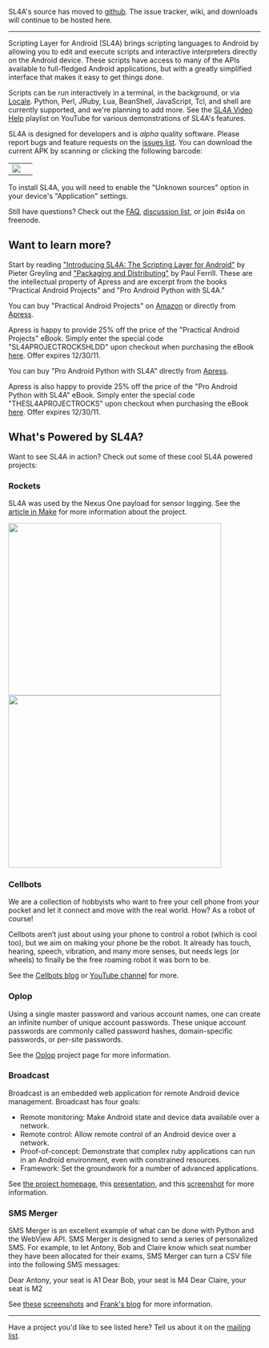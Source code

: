 SL4A's source has moved to [github](https://github.com/damonkohler/sl4a). The issue tracker, wiki, and downloads will continue to be hosted here.


---


Scripting Layer for Android (SL4A) brings scripting languages to Android by allowing you to edit and execute scripts and interactive interpreters directly on the Android device. These scripts have access to many of the APIs available to full-fledged Android applications, but with a greatly simplified interface that makes it easy to get things done.

Scripts can be run interactively in a terminal, in the background, or via [Locale](http://www.androidlocale.com/). Python, Perl, JRuby, Lua, BeanShell, JavaScript, Tcl, and shell are currently supported, and we're planning to add more. See the [SL4A Video Help](http://www.youtube.com/playlist?list=PL07A81E6CE96F158B) playlist on YouTube for various demonstrations of SL4A's features.

SL4A is designed for developers and is _alpha_ quality software. Please report bugs and feature requests on the [issues list](http://code.google.com/p/android-scripting/wiki/Issues?tm=3). You can download the current APK by scanning or clicking the following barcode:

<table border='0'><tr><td><a href='http://android-scripting.googlecode.com/files/sl4a_r6.apk'><img src='http://chart.apis.google.com/chart?cht=qr&chs=200x200&chl=http://android-scripting.googlecode.com/files/sl4a_r6.apk&nonsense=something_that_ends_with.png' /></a></td><td><wiki:gadget url="http://www.ohloh.net/p/346315/widgets/project_users_logo.xml" height="43" border="0"/></td></tr></table>

To install SL4A, you will need to enable the "Unknown sources" option in your device's "Application" settings.

Still have questions? Check out the [FAQ](FAQ.md), [discussion list](http://groups.google.com/group/android-scripting), or join #sl4a on freenode.

## Want to learn more? ##

Start by reading ["Introducing SL4A: The Scripting Layer for Android"](http://android-scripting.googlecode.com/files/Practical_Android_Projects_Ch05_Introducing_SL4A.pdf) by Pieter Greyling and ["Packaging and Distributing"](http://android-scripting.googlecode.com/files/Pro_Android_Python_with_SL4A_Ch10_Packaging_and_Distributing.pdf) by Paul Ferrill. These are the intellectual property of Apress and are excerpt from the books "Practical Android Projects" and "Pro Android Python with SL4A."

You can buy "Practical Android Projects" on [Amazon](http://www.amazon.com/exec/obidos/ASIN/1430232439/ref=nosim/apre-20) or directly from [Apress](http://apress.com/book/view/9781430232438).

Apress is happy to provide 25% off the price of the "Practical Android Projects" eBook. Simply enter the special code "SL4APROJECTROCKSHLDD" upon checkout when purchasing the eBook [here](http://www.apress.com/book/view/1430232439). Offer expires 12/30/11.

You can buy "Pro Android Python with SL4A" directly from [Apress](http://www.apress.com/9781430235699).

Apress is also happy to provide 25% off the price of the "Pro Android Python with SL4A" eBook. Simply enter the special code "THESL4APROJECTROCKS" upon checkout when purchasing the eBook [here](http://www.apress.com/9781430235699). Offer expires 12/30/11.

## What's Powered by SL4A? ##

Want to see SL4A in action? Check out some of these cool SL4A powered projects:

### Rockets ###

SL4A was used by the Nexus One payload for sensor logging. See the [article in Make](http://blog.makezine.com/archive/2010/07/nexus_onearduino_smallsat_satellite.html) for more information about the project.

<a href='http://www.youtube.com/watch?feature=player_embedded&v=hQ7pUroGvFc' target='_blank'><img src='http://img.youtube.com/vi/hQ7pUroGvFc/0.jpg' width='425' height=344 /></a>
<a href='http://www.youtube.com/watch?feature=player_embedded&v=nSyWDqgNRmo' target='_blank'><img src='http://img.youtube.com/vi/nSyWDqgNRmo/0.jpg' width='425' height=344 /></a>

### Cellbots ###

We are a collection of hobbyists who want to free your cell phone from your pocket and let it connect and move with the real world. How? As a robot of course!

Cellbots aren’t just about using your phone to control a robot (which is cool too), but we aim on making your phone be the robot. It already has touch, hearing, speech, vibration, and many more senses, but needs legs (or wheels) to finally be the free roaming robot it was born to be.

See the [Cellbots blog](http://www.cellbots.com/) or [YouTube channel](http://www.youtube.com/user/cellbots) for more.

### Oplop ###

Using a single master password and various account names, one can create an infinite number of unique account passwords. These unique account passwords are commonly called password hashes, domain-specific passwords, or per-site passwords.

See the [Oplop](http://code.google.com/p/oplop/) project page for more information.

### Broadcast ###

Broadcast is an embedded web application for remote Android device management. Broadcast has four goals:

  * Remote monitoring:  Make Android state and device data available over a network.
  * Remote control:  Allow remote control of an Android device over a network.
  * Proof-of-concept:  Demonstrate that complex ruby applications can run in an  Android environment, even with constrained resources.
  * Framework:  Set the groundwork for a number of advanced applications.

See [the project homepage](http://github.com/mleone/broadcast/), this [presentation](http://www.slideshare.net/panopticdev/broadcast-presentation), and this [screenshot](http://i52.tinypic.com/w9zfh4.jpg) for more information.

### SMS Merger ###

SMS Merger is an excellent example of what can be done with Python and the WebView API. SMS Merger is designed to send a series of personalized SMS. For example, to let Antony, Bob and Claire know which seat number they have been allocated for their exams, SMS Merger can turn a CSV file into the following SMS messages:

Dear Antony, your seat is A1
Dear Bob, your seat is M4
Dear Claire, your seat is M2

See [these](http://3.bp.blogspot.com/_No4Im6k15Dw/TPDSlM_2ihI/AAAAAAAAAQA/pDxcy9w08vM/s1600/file-tab-with-preview.png) [screenshots](http://2.bp.blogspot.com/_No4Im6k15Dw/TPDRiWnxk1I/AAAAAAAAAPo/o3ZhUsGgA_A/s1600/merge-tab.png) and [Frank's blog](http://android-scripting.blogspot.com/) for more information.

---


Have a project you'd like to see listed here? Tell us about it on the [mailing list](http://groups.google.com/group/android-scripting).
